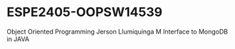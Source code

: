 # ESPE2405-OOPSW14539 
Object Oriented Programming Jerson Llumiquinga M 
Interface to MongoDB in JAVA
